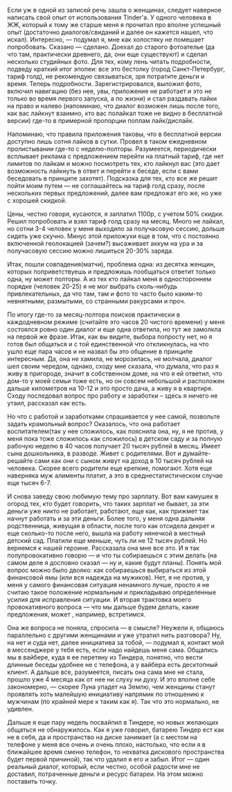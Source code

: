 Если уж в одной из записей речь зашла о женщинах, следует наверное написать свой опыт от использования Tinder'a. У одного человека в ЖЖ, который к тому же старше меня я прочитал про вполне успешный опыт (достаточно диалогов/свиданий и далее он кажется нашел, что искал). Интересно, — подумал я, мне как холостяку не помешает попробовать. Сказано — сделано. Доехал до старого фотоателье (да что там, практически древнего, да, они еще существуют) и сделал несколько студийных фото. Для тех, кому лень читать подробности, подведу краткий итог эпопеи: все это бестолку (город Санкт-Петербург, тариф голд), не рекомендую связываться, зря потратите деньги и время. Теперь подробности. Зарегистрировался, выложил фото, включил навигацию (без нее, увы, приложение не работает и это не только во время первого запуска, а по жизни) и стал раздавать лайки на право и налево (напоминаю, что диалог возможен лишь после того, как вас лайкнут взаимно, кто вас полайкал тоже не видно в бесплатной версии) где-то в примерной пропорции поплам лайк/дислайк.

Напоминаю, что правила приложения таковы, что в бесплатной версии доступно лишь сотня лайков в сутки. Провел в таком ежедневном пролистывании где-то с неделю-полторы. Разумеется, периодически всплывает реклама с предложением перейти на платный тариф, где нет лимитов по лайкам и можно посмотреть тех, кто лайкнул вас (это дает возможность лайкнуть в ответ и перейти к беседе, если с вами беседовать в принципе захотят). Подсказка для тех, кто все же решит пойти моим путем — не соглашайтесь на тариф голд сразу, после нескольких первых предложений, далее вам предложат его же, но уже с хорошей скидкой.

Цены, честно говоря, кусаются, я заплатил 1100р, с учетом 50% скидки. Решил попробовать и взял тариф голд сразу на месяц. Много не лайкал, но сотни 3-4 человек у меня выходило за получасовую сессию, дольше сидеть уже скучно. Минус этой приложухи еще в том, что с постоянно включенной геолокацией (зачем?) высаживает аккум на ура и за получасовую сессию можно лишиться 20-30% заряда.

Итак, пошли совпадения(матчи), проблема одна: из десятка женщин, которых поприветствуешь и предложишь пообщаться ответит только одна, ну может полторы. А из тех кто лайкал меня в одностороннем порядке (человек 20-25) я не мог выбрать сколь-нибудь привлекательных, да что там, там и фото то часто было каким-то невнятными, размытыми, со странными ракурсами и проч.

По итогу где-то за месяц-полтора поисков практически в каждодневном режиме (считайте это часов 20 чистого времени) у меня состоялся ровно один диалог и еще одна ответила, но тут же замолкла на первой же фразе. Итак, как вы видите, выбора попросту нет, но я готов был общаться и с той единственной что откликнулась, на что ушло еще пара часов и не назвал бы это общение в принципе интересным. Да, она не хамила, не морозилась, не молчала, диалог шел своим чередом, однако, сходу мне сказала, что думала, что раз я живу в пригороде, значит в собственном доме, на что я ей ответил, что дом-то у моей семьи тоже есть, но он совсем небольшой и расположен дальше километров на 10-12 и это просто дача, а живу я в квартире. Сходу последовал вопрос про работу и заработки – здесь я ничего не утаил, рассказал как есть.

Но что с работой и заработками спрашивается у нее самой, позвольте задать крамольный вопрос? Оказалось, что она работает воспитателем(так у нее сложилось, как пояснила она, ну, я не против, у меня пока тоже сложилось как сложилось) в детском саду и за полную рабочую неделю в 40 часов получает 20 тысяч рублей в месяц. Имеет сына дошкольника, в разводе. Живет с родителями. Вот и думайте-решайте сами как они с сыном живут на доход в 10 тысяч рублей на человека. Скорее всего родители еще крепкие, помогают. Хотя еще наверняка муж алименты платит, а это в среднестатистическом случае еще тысяч 6-7.

И снова заведу свою любимую тему про зарплату. Вот вам камушек в огород тех, кто будет говорить, что таких зарплат не бывает, за эти деньги уже никто не работает, работают, еще как, как прижмет так начнут работать и за эти деньги. Более того, у меня одна дальняя родственница, живущая в области, после того как отсидела декрет и еще сколько-то после него, вышла на работу нянечкой в местный детский сад. Платили еще меньше, чуть ли не 12 тысяч рублей. Но вернемся к нашей героине. Рассказала она мне все это. И я так полупровокативно говорю — и что ты собираешься с этим делать (на самом деле я дословно сказал — ну и, какие будут планы). Понять мой вопрос можно было двояко: как собираешься выбираться из этой финансовой ямы (или вся надежда на мужиков). Нет, я не против, у меня у самого финансовая ситуация ненамного лучше, просто я не считаю такое положение нормальным и прикладываю определенные усилия для исправления ситуации. И вторая трактовка моего провокативного вопроса — что мы дальше будем делать, какие предложения, может , например, встретимся.

Она же вопроса не поняла, спросила — в смысле? Неужели я, общаюсь параллельно с другими женщинами и уже утратил нить разговора? Ну, на нет и суда нет, далее инициатива за тобой, — подумал я, контакт мой в мессенджере у тебя есть, если надо найдешь меня сама. Общались мы в вайбере, куда я ее перетяну из Тиндера, понятно, что вести длинные беседы удобнее не с телефона, а у вайбера есть десктопный клиент. А дальше все, разумеется, писать она сама мне не стала, прошло уже 4 месяца как от нее ни слуху ни духу. И это вполне себе закономерно, — скорее Луна упадет на Землю, чем женщины станут проявлять хоть малейшую инициативу напрямик по отношению к мужчинам (по крайней мере к таким как я). Так что это нормально, не удивлен.

Дальше я еще пару недель посвайпил в Тиндере, но новых желающих общаться не обнаружилось. Как я уже говорил, батарею Тиндер ест как не в себя, да и пространство на диске занимает (а с местом на телефоне у меня все очень и очень плохо, настолько, что если я в ближайшее время сменю телефон, то нехватка дискового пространства будет первой причиной), так что удалил я его и забыл. Итог — один реальный диалог, который, если честно, особой радости мне не доставил, потраченные деньги и ресурс батареи. На этом можно поставить точку.